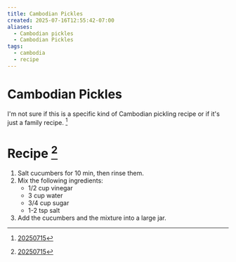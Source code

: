```yaml
---
title: Cambodian Pickles
created: 2025-07-16T12:55:42-07:00
aliases:
  - Cambodian pickles
  - Cambodian Pickles
tags:
  - cambodia
  - recipe
---
```


# Cambodian Pickles

I'm not sure if this is a specific kind of Cambodian pickling recipe or if it's just a family recipe. [^1]

# Recipe [^1]

1. Salt cucumbers for 10 min, then rinse them.
2. Mix the following ingredients:
	- 1/2 cup vinegar
	- 3 cup water
	- 3/4 cup sugar
	- 1-2 tsp salt
3. Add the cucumbers and the mixture into a large jar.

[^1]: [20250715](../entries/20250715.md)
